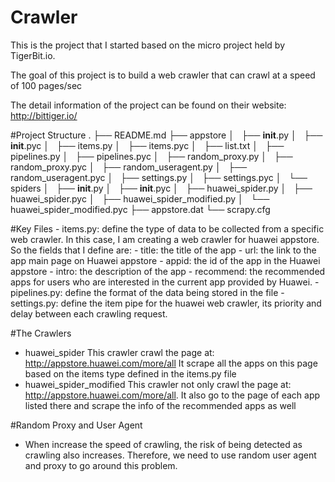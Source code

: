 # Crawler
This is the project that I started based on the micro project held by TigerBit.io. 

The goal of this project is to build a web crawler that can crawl at a speed of 100 pages/sec

The detail information of the project can be found on their website: 
http://bittiger.io/

#Project Structure
    .
    ├── README.md
    ├── appstore
    │   ├── __init__.py
    │   ├── __init__.pyc
    │   ├── items.py
    │   ├── items.pyc
    │   ├── list.txt
    │   ├── pipelines.py
    │   ├── pipelines.pyc
    │   ├── random_proxy.py
    │   ├── random_proxy.pyc
    │   ├── random_useragent.py
    │   ├── random_useragent.pyc
    │   ├── settings.py
    │   ├── settings.pyc
    │   └── spiders
    │       ├── __init__.py
    │       ├── __init__.pyc
    │       ├── huawei_spider.py
    │       ├── huawei_spider.pyc
    │       ├── huawei_spider_modified.py
    │       └── huawei_spider_modified.pyc
    ├── appstore.dat
    └── scrapy.cfg

#Key Files
    - items.py: define the type of data to be collected from a specific web crawler. 
      In this case, I am creating a web crawler for huawei appstore. So the
      fields that I define are:
        - title: the title of the app
        - url: the link to the app main page on Huawei appstore
        - appid: the id of the app in the Huawei appstore
        - intro: the description of the app
        - recommend: the recommended apps for users who are interested in the current app provided by Huawei. 
    - pipelines.py: define the format of the data being stored in the file
    - settings.py: define the item pipe for the huawei web crawler, its priority and delay between each crawling request. 

#The Crawlers
- huawei_spider 
    This crawler crawl the page at: http://appstore.huawei.com/more/all
    It scrape all the apps on this page based on the items type defined in the items.py file
- huawei_spider_modified
    This crawler not only crawl the page at: http://appstore.huawei.com/more/all.
    It also go to the page of each app listed there and scrape the info of the recommended apps as well

#Random Proxy and User Agent
- When increase the speed of crawling, the risk of being detected as crawling also increases. Therefore, we need to use random user agent and proxy to go around this problem. 